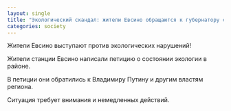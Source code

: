 ```yaml
---
layout: single
title: "Экологический скандал: жители Евсино обращаются к губернатору с просьбой!"
categories: society
---
```

Жители Евсино выступают против экологических нарушений!

Жители станции Евсино написали петицию о состоянии экологии в районе.

В петиции они обратились к Владимиру Путину и другим властям региона.

Ситуация требует внимания и немедленных действий.